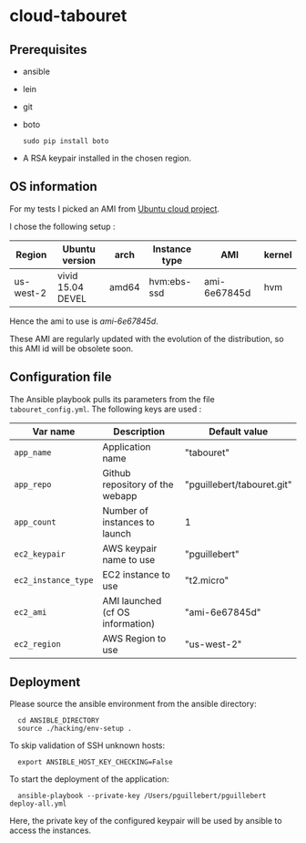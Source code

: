 # cloud-tabouret

## Prerequisites

- ansible
- lein
- git
- boto

      sudo pip install boto

- A RSA keypair installed in the chosen region.

## OS information

For my tests I picked an AMI from
[Ubuntu cloud project](https://cloud-images.ubuntu.com/locator/ec2/).

I chose the following setup :

| Region     |   Ubuntu version  | arch  | Instance type |      AMI     | kernel |
|------------|-------------------|-------|---------------|--------------|--------|
| us-west-2  | vivid 15.04 DEVEL | amd64 |  hvm:ebs-ssd  | ami-6e67845d | hvm    |

Hence the ami to use is *ami-6e67845d*.

These AMI are regularly updated with the evolution of the distribution, so this AMI id
will be obsolete soon.

## Configuration file

The Ansible playbook pulls its parameters from the file `tabouret_config.yml`. The
following keys are used :


| Var name            | Description                      | Default value                |
|---------------------|----------------------------------|------------------------------|
| `app_name`          | Application name                 | "tabouret"                   |
| `app_repo`          | Github repository of the webapp  | "pguillebert/tabouret.git"   |
| `app_count`         | Number of instances to launch    | 1                            |
| `ec2_keypair`       | AWS keypair name to use          | "pguillebert"                |
| `ec2_instance_type` | EC2 instance to use              | "t2.micro"                   |
| `ec2_ami`           | AMI launched (cf OS information) | "ami-6e67845d"               |
| `ec2_region`        | AWS Region to use                | "us-west-2"                  |


## Deployment

Please source the ansible environment from the ansible directory:

      cd ANSIBLE_DIRECTORY
      source ./hacking/env-setup .

To skip validation of SSH unknown hosts:

      export ANSIBLE_HOST_KEY_CHECKING=False

To start the deployment of the application:

      ansible-playbook --private-key /Users/pguillebert/pguillebert deploy-all.yml

Here, the private key of the configured keypair will be used by ansible
to access the instances.
